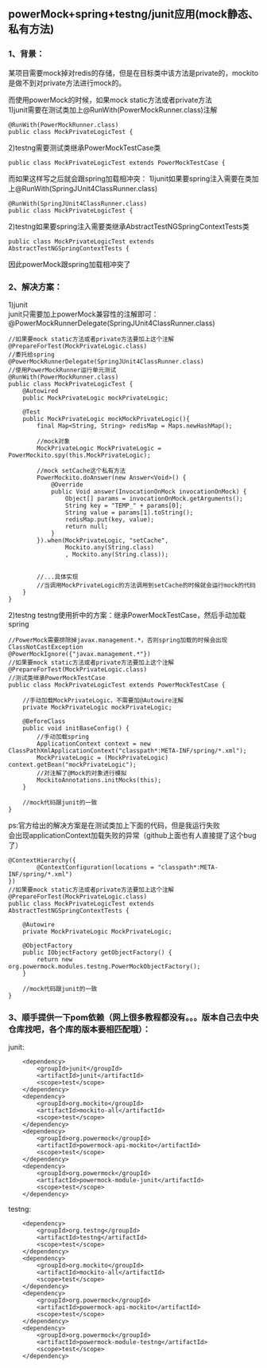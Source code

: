 ## powerMock+spring+testng/junit应用(mock静态、私有方法) 

###  1、背景：  
某项目需要mock掉对redis的存储，但是在目标类中该方法是private的，mockito是做不到对private方法进行mock的。  
  
而使用powerMock的时候，如果mock static方法或者private方法  
1)junit需要在测试类加上@RunWith(PowerMockRunner.class)注解  
```
@RunWith(PowerMockRunner.class)
public class MockPrivateLogicTest {
```
2)testng需要测试类继承PowerMockTestCase类
```
public class MockPrivateLogicTest extends PowerMockTestCase {
```
  
而如果这样写之后就会跟spring加载相冲突：
1)junit如果要spring注入需要在类加上@RunWith(SpringJUnit4ClassRunner.class)  
```
@RunWith(SpringJUnit4ClassRunner.class)
public class MockPrivateLogicTest {
```
2)testng如果要spring注入需要类继承AbstractTestNGSpringContextTests类  
```
public class MockPrivateLogicTest extends AbstractTestNGSpringContextTests {
```
  
因此powerMock跟spring加载相冲突了  

### 2、解决方案：  
  
1)junit  
junit只需要加上powerMock兼容性的注解即可：@PowerMockRunnerDelegate(SpringJUnit4ClassRunner.class)  
```
//如果要mock static方法或者private方法要加上这个注解
@PrepareForTest(MockPrivateLogic.class)
//委托给spring
@PowerMockRunnerDelegate(SpringJUnit4ClassRunner.class)
//使用PowerMockRunner运行单元测试
@RunWith(PowerMockRunner.class)
public class MockPrivateLogicTest {
    @Autowired
    public MockPrivateLogic mockPrivateLogic;
    
    @Test
    public MockPrivateLogic mockMockPrivateLogic(){
        final Map<String, String> redisMap = Maps.newHashMap();
        
        //mock对象
        MockPrivateLogic MockPrivateLogic = PowerMockito.spy(this.MockPrivateLogic);
        
        //mock setCache这个私有方法
        PowerMockito.doAnswer(new Answer<Void>() {
            @Override
            public Void answer(InvocationOnMock invocationOnMock) {
                Object[] params = invocationOnMock.getArguments();
                String key = "TEMP_" + params[0];
                String value = params[1].toString();
                redisMap.put(key, value);
                return null;
            }
        }).when(MockPrivateLogic, "setCache",
                Mockito.any(String.class)
                , Mockito.any(String.class));
                
                
        //...具体实现
        //当调用MockPrivateLogic的方法调用到setCache的时候就会运行mock的代码
    }
}
```  
  
2)testng 
testng使用折中的方案：继承PowerMockTestCase，然后手动加载spring  
```
//PowerMock需要排除掉javax.management.*，否则spring加载的时候会出现ClassNotCastException
@PowerMockIgnore({"javax.management.*"})
//如果要mock static方法或者private方法要加上这个注解
@PrepareForTest(MockPrivateLogic.class)
//测试类继承PowerMockTestCase
public class MockPrivateLogicTest extends PowerMockTestCase {

    //手动加载MockPrivateLogic，不需要加@Autowire注解
    private MockPrivateLogic mockPrivateLogic;

    @BeforeClass
    public void initBaseConfig() {
        //手动加载spring
        ApplicationContext context = new ClassPathXmlApplicationContext("classpath*:META-INF/spring/*.xml");
        MockPrivateLogic = (MockPrivateLogic) context.getBean("mockPrivateLogic");
        //对注解了@Mock的对象进行模拟
        MockitoAnnotations.initMocks(this);
    }
    
    //mock代码跟junit的一致
}

```
  
ps:官方给出的解决方案是在测试类加上下面的代码，但是我运行失败  
会出现applicationContext加载失败的异常（github上面也有人直接提了这个bug了）  

```
@ContextHierarchy({
        @ContextConfiguration(locations = "classpath*:META-INF/spring/*.xml")
})
//如果要mock static方法或者private方法要加上这个注解
@PrepareForTest(MockPrivateLogic.class)
public class MockPrivateLogicTest extends AbstractTestNGSpringContextTests {

    @Autowire
    private MockPrivateLogic MockPrivateLogic;

    @ObjectFactory
    public IObjectFactory getObjectFactory() {
        return new org.powermock.modules.testng.PowerMockObjectFactory();
    }
    
    //mock代码跟junit的一致
}
```

### 3、顺手提供一下pom依赖（网上很多教程都没有。。。版本自己去中央仓库找吧，各个库的版本要相匹配哦）：   
  
junit:  
```
    <dependency>
        <groupId>junit</groupId>
        <artifactId>junit</artifactId>
        <scope>test</scope>
    </dependency>
    <dependency>
        <groupId>org.mockito</groupId>
        <artifactId>mockito-all</artifactId>
        <scope>test</scope>
    </dependency>
    <dependency>
        <groupId>org.powermock</groupId>
        <artifactId>powermock-api-mockito</artifactId>
        <scope>test</scope>
    </dependency>
    <dependency>
        <groupId>org.powermock</groupId>
        <artifactId>powermock-module-junit</artifactId>
        <scope>test</scope>
    </dependency>
```
  
testng:  
```
    <dependency>
        <groupId>org.testng</groupId>
        <artifactId>testng</artifactId>
        <scope>test</scope>
    </dependency>
    <dependency>
        <groupId>org.mockito</groupId>
        <artifactId>mockito-all</artifactId>
        <scope>test</scope>
    </dependency>
    <dependency>
        <groupId>org.powermock</groupId>
        <artifactId>powermock-api-mockito</artifactId>
        <scope>test</scope>
    </dependency>
    <dependency>
        <groupId>org.powermock</groupId>
        <artifactId>powermock-module-testng</artifactId>
        <scope>test</scope>
    </dependency>
```

